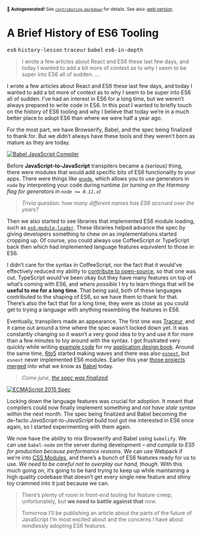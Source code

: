 <sub>&#x1F6A8; <strong>Autogenerated!</strong> See <a href="https://github.com/ponyfoo/articles/tree/noindex/contributing.markdown"><code>contributing.markdown</code></a> for details. See also: <a href="https://ponyfoo.com/articles/a-brief-history-of-es6-tooling">web version</a>.</sub>

<a href="https://ponyfoo.com/articles/a-brief-history-of-es6-tooling"><div></div></a>

<h1>A Brief History of ES6 Tooling</h1>

<p><kbd>es6</kbd> <kbd>history-lesson</kbd> <kbd>traceur</kbd> <kbd>babel</kbd> <kbd>es6-in-depth</kbd></p>

<blockquote><p>I wrote a few articles about React and ES6 these last few days, and today I wanted to add a bit more of context as to why I seem to be super into ES6 all of sudden. &#x2026;</p></blockquote>

<div><p>I wrote a few articles about React and ES6 these last few days, and today I wanted to add a bit more of context as to why I seem to be super into ES6 all of sudden. I&#x2019;ve had an interest in ES6 for a long time, but we weren&#x2019;t always prepared to write code in ES6. In this post I wanted to briefly touch on the history of ES6 tooling and why I believe that today we&#x2019;re in a much better place to adopt ES6 than where we were half a year ago.</p></div>

<blockquote></blockquote>

<div><p>For the most part, we have Browserify, Babel, and the spec being finalized to thank for. But we didn&#x2019;t always have these tools and they weren&#x2019;t born as mature as they are today.</p> <p><a href="http://babeljs.io/" target="_blank"><img src="https://i.imgur.com/DlNQvKS.png" alt="Babel JavaScript Compiler"></a></p></div>

<div><p>Before <strong>JavaScript-to-JavaScript</strong> transpilers became a <em>(serious)</em> thing, there were modules that would add specific bits of ES6 functionality to your apps. There were things like <a href="https://github.com/TooTallNate/gnode" target="_blank" aria-label="TooTallNate/gnode on GitHub"><code class="md-code md-code-inline">gnode</code></a>, which allows you to use generators in <code class="md-code md-code-inline">node</code> by interpreting your code during runtime <em>(or turning on the Harmony flag for generators in <code class="md-code md-code-inline">node &gt;= 0.11.x</code>)</em></p> <blockquote> <p><em>Trivia question: how many different names has ES6 accrued over the years?</em></p> </blockquote> <p>Then we also started to see libraries that implemented ES6 module loading, such as <a href="https://github.com/ModuleLoader/es6-module-loader" target="_blank" aria-label="ModuleLoader/es6-module-loader on GitHub"><code class="md-code md-code-inline">es6-module-loader</code></a>. These libraries helped advance the spec by giving developers something to chew on as implementations started cropping up. Of course, you could always use CoffeeScript or TypeScript back then which had implemented language features equivalent to those in ES6.</p> <p>I didn&#x2019;t care for the syntax in CoffeeScript, nor the fact that it would&#x2019;ve effectively reduced my ability to <a href="http://bevacqua.io/opensource" target="_blank" aria-label="I contribute on many open-source modules">contribute to open-source</a>, so that one was out. TypeScript would&#x2019;ve been okay but they have many features on top of what&#x2019;s coming with ES6, and <em>where possible</em> I try to learn things that will be <strong>useful to me for a long time</strong>. That being said, both of these languages contributed to the shaping of ES6, so we have them to thank for that. There&#x2019;s also the fact that for a long time, they were as close as you could get to trying a language with anything resembling the features in ES6.</p> <p>Eventually, transpilers made an appearance. The first one was <a href="https://github.com/google/traceur-compiler" target="_blank" aria-label="google/traceur-compiler on GitHub">Traceur</a>, and it came out around a time where the spec wasn&#x2019;t locked down yet. It was constantly changing so it wasn&#x2019;t a very good idea to try and use it for more than a few minutes to toy around with the syntax. I got frustrated very quickly while writing <a href="https://github.com/buildfirst/buildfirst/tree/master/ch05/17_harmony-traceur" target="_blank" aria-label="&apos;Harmony through Traceur, using Grunt&apos; code sample for JavaScript Application Design">example code</a> for my <a href="http://bevacquia.io/buildfirst" target="_blank" aria-label="JavaScript Application Design">application design book</a>. Around the same time, <a href="https://www.npmjs.com/package/6to5" target="_blank" aria-label="6to5 on npm">6to5</a> started making waves and there was also <a href="https://github.com/esnext/esnext" target="_blank" aria-label="esnext/esnext on GitHub"><code class="md-code md-code-inline">esnext</code></a>, but <code class="md-code md-code-inline">esnext</code> never implemented ES6 modules. Earlier this year <a href="http://babeljs.io/blog/2015/01/12/6to5-esnext/" target="_blank" aria-label="6to5 + esnext">those projects merged</a> into what we know as <a href="http://babeljs.io/" target="_blank" aria-label="Babel JavaScript Compiler">Babel</a> today.</p> <blockquote> <p><em>Come june, <a href="http://www.ecma-international.org/publications/files/ECMA-ST/Ecma-262.pdf" target="_blank" aria-label="ECMA-262 6th Edition was standarized on June 2015">the spec was finalized</a>.</em></p> </blockquote> <p><a href="http://www.ecma-international.org/publications/files/ECMA-ST/Ecma-262.pdf" target="_blank" aria-label="ECMA-262 6th Edition was standarized on June 2015"><img alt="ECMAScript 2015 Spec" title="Screen Shot 2015-08-25 at 17.37.57.png" class="" src="https://i.imgur.com/SiBLQvN.png"></a></p> <p>Locking down the language features was crucial for adoption. It meant that compilers could now finally implement something and <em>not have stale syntax</em> within the next month. The spec being finalized and Babel becoming the de-facto <em>JavaScript-to-JavaScript</em> build tool got me interested in ES6 once again, so I started experimenting with them again.</p> <p>We now have the ability to mix Browserify and Babel using <code class="md-code md-code-inline">babelify</code>. We can use <code class="md-code md-code-inline">babel-node</code> on the server during development &#x2013; <em>and compile to ES5 for production because performance reasons</em>. We can use Webpack if we&#x2019;re into <a href="http://glenmaddern.com/articles/css-modules" target="_blank" aria-label="CSS Modules article by Glen Maddern">CSS Modules</a>, and there&#x2019;s a bunch of ES6 features ready for us to use. <em>We need to be careful not to overplay our hand, though.</em> With this much going on, it&#x2019;s going to be hard trying to keep up while maintaining a high quality codebase that doesn&#x2019;t get every single new feature and shiny toy crammed into it just because we can.</p> <blockquote> <p>There&#x2019;s plenty of room in front-end tooling for feature creep, unfortunately, but <strong>we need to battle against that</strong> now.</p> <p>Tomorrow I&#x2019;ll be publishing an article about the parts of the future of JavaScript I&#x2019;m most excited about and the concerns I have about mindlessly adopting ES6 features.</p> </blockquote></div>
